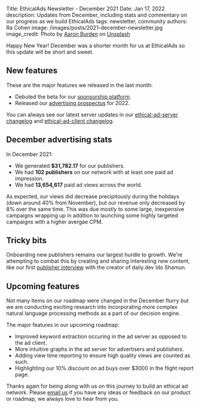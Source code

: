 Title: EthicalAds Newsletter - December 2021
Date: Jan 17, 2022
description: Updates from December, including stats and commentary on our progress as we build EthicalAds
tags: newsletter, community
authors: Ra Cohen
image: /images/posts/2021-december-newsletter.jpg
image_credit: <span>Photo by <a href="https://unsplash.com/@aaronburden?utm_source=unsplash&utm_medium=referral&utm_content=creditCopyText">Aaron Burden</a> on <a href="https://unsplash.com/s/photos/winter?utm_source=unsplash&utm_medium=referral&utm_content=creditCopyText">Unsplash</a></span>

Happy New Year! December was a shorter month for us at EthicalAds so this update will be short and sweet.

## New features

These are the major features we released in the last month:

* Debuted the beta for our [sponsorship platform](https://www.ethicalads.io/sponsorship-platform/).
* Released our [advertising prospectus](https://www.ethicalads.io/prospectus/ethicalads-advertiser-prospectus.pdf) for 2022.

You can always see our latest server updates in our [ethical-ad-server changelog](https://ethical-ad-server.readthedocs.io/en/latest/developer/changelog.html) and [ethical-ad-client changelog](https://ethical-ad-client.readthedocs.io/en/latest/changelog.html).


## December advertising stats

In December 2021:

* We generated **$31,782.17** for our publishers.
* We had **102 publishers** on our network with at least one paid ad impression.
* We had **13,654,617** paid ad views across the world.

As expected, our views did decrease precipitously during the holidays (down around 40% from November),
but our revenue only decreased by 8% over the same time.
This was due mostly to some large, inexpensive campaigns wrapping up
in addition to launching some highly targeted campaigns with a higher avergae CPM.

## Tricky bits

Onboarding new publishers remains our largest hurdle to growth.
We're attempting to combat this by creating and sharing interesting new content,
like our first [publisher interview](https://www.ethicalads.io/blog/2022/01/publisher-spotlight-series-ido-shamun-from-dailydev/) with the creator of daily.dev Ido Shamun.

## Upcoming features

Not many items on our roadmap were changed in the December flurry but
we are conducting exciting research into incorporating more complex natural language processing methods as a part of our decision engine.

The major features in our upcoming roadmap:

* Improved keyword extraction occuring in the ad server as opposed to the ad client.
* More intuitive graphs in the ad server for advertisers and publishers.
* Adding view time reporting to ensure high quality views are counted as such.
* Highlighting our 10% discount on ad buys over $3000 in the flight report page.



Thanks again for being along with us on this journey to build an ethical ad network.
Please [email us](mailto:ads@ethicalads.io) if you have any ideas or feedback on our product or roadmap,
we always love to hear from you.
